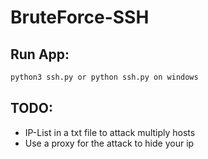 # BruteForce-SSH

## Run App:
```sh 
python3 ssh.py or python ssh.py on windows 
```

## TODO:
* IP-List in a txt file to attack multiply hosts 
* Use a proxy for the attack to hide your ip
